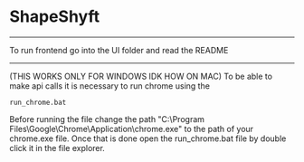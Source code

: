 # ShapeShyft

---

To run frontend go into the UI folder and read the README

---

(THIS WORKS ONLY FOR WINDOWS IDK HOW ON MAC)
To be able to make api calls it is necessary to run chrome using the

`run_chrome.bat`

Before running the file change the path "C:\Program Files\Google\Chrome\Application\chrome.exe" to the path of your chrome.exe file. Once that is done open the run_chrome.bat file by double click it in the file explorer.
